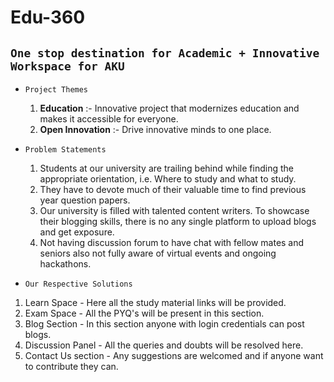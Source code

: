 # Edu-360
## `One stop destination for Academic + Innovative Workspace for AKU`

- `Project Themes`
  1. __Education__ :- Innovative project that modernizes education and makes it accessible for everyone.
  2. __Open Innovation__ :- Drive innovative minds to one place.

- `Problem Statements`
  1. Students at our university are trailing behind while finding the appropriate orientation, i.e.  Where to study and what to study.  
  2. They have to devote much of their valuable time to find previous year question papers.
  3. Our university is filled with talented content writers.
     To showcase their blogging skills, there is no any single platform to upload blogs and get exposure. 
  4. Not having discussion forum  to have chat with fellow mates and seniors also not fully aware of virtual events and ongoing hackathons.
  
 - `Our Respective Solutions`
  1. Learn Space - Here all the study material links will be provided.
  2. Exam Space - All the PYQ's will be present in this section.
  3. Blog Section - In this section anyone with login credentials can post blogs.
  4. Discussion Panel - All the queries and doubts will be resolved here.
  5. Contact Us section - Any suggestions are welcomed and if anyone want to contribute they can.


